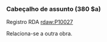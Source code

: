 ### Cabeçalho de assunto (380 $a)
Registro RDA [rdaw:P10027](http://www.rdaregistry.info/Elements/w/#P10027)

Relaciona-se a outra obra.
